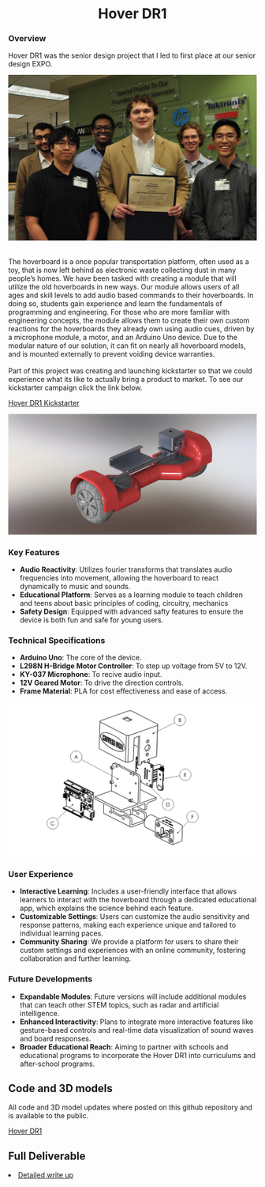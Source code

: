 <h1 align="center">Hover DR1</h1>

<h3>Overview</h3>
Hover DR1 was the senior design project that I led to first place at our senior design EXPO.

<br>

<p align="center"><img src= "/images/capstone/HoverAward.jpg" Width=600/>
</p>

<br>
The hoverboard is a once popular transportation platform, often used as a toy, that is now left behind as electronic waste collecting dust in many people’s homes. We have been tasked with creating a module that will utilize the old hoverboards in new ways. Our module allows users of all ages and skill levels to add audio based commands to their hoverboards. In doing so, students gain experience and learn the fundamentals of programming and engineering. For those who are more familiar with engineering concepts, the module allows them to create their own custom reactions for the hoverboards they already own using audio cues, driven by a microphone module, a motor, and an Arduino Uno device. Due to the modular nature of our solution, it can fit on nearly all hoverboard models, and is mounted externally to prevent voiding device warranties.
<br>
<br>
Part of this project was creating and launching kickstarter so that we could experience what its like to actually bring a product to market. To see our kickstarter campaign click the link below. 

<a href="https://www.kickstarter.com/projects/hoverdr1/rah-reactive-audio-hoverboard-attachment?ref=project_build">Hover DR1 Kickstarter</a>

<p align="center"><img src= "/images/capstone/hoverDR1Render" Width=600/>
</p>

<h3>Key Features</h3>
<ul>
<li><b>Audio Reactivity</b>: Utilizes fourier transforms that translates audio frequencies into movement, allowing the hoverboard to react dynamically to music and sounds.</li>
<li><b>Educational Platform</b>: Serves as a learning module to teach children and teens about basic principles of coding, circuitry, mechanics</li>
  <li><b>Safety Design</b>: Equipped with advanced safty features to ensure the device is both fun and safe for young users.</li>
</ul>

<h3>Technical Specifications</h3>
<ul>
  <li><b>Arduino Uno</b>: The core of the device.</li>
  <li><b>L298N H-Bridge Motor Controller</b>: To step up voltage from 5V to 12V.</li>
  <li><b>KY-037 Microphone</b>: To recive audio input.</li>
  <li><b>12V Geared Motor</b>: To drive the direction controls.</li>
  <li><b>Frame Material</b>: PLA for cost effectiveness and ease of access.</li>
</ul>

<p align="center"><img src= "/images/capstone/deviceExploded" Width=600/>
</p>

<h3>User Experience</h3>
<ul>
  <li><b>Interactive Learning</b>:  Includes a user-friendly interface that allows learners to interact with the hoverboard through a dedicated educational app, which explains the science behind each feature.</li>
  <li><b>Customizable Settings</b>: Users can customize the audio sensitivity and response patterns, making each experience unique and tailored to individual learning paces. </li>
  <li><b>Community Sharing</b>: We provide a platform for users to share their custom settings and experiences with an online community, fostering collaboration and further learning.</li>
</ul>

<h3>Future Developments</h3>
<ul>
  <li><b>Expandable Modules</b>: Future versions will include additional modules that can teach other STEM topics, such as radar and artificial intelligence.</li>
  <li><b>Enhanced Interactivity</b>: Plans to integrate more interactive features like gesture-based controls and real-time data visualization of sound waves and board responses.</li>
  <li><b>Broader Educational Reach</b>: Aiming to partner with schools and educational programs to incorporate the Hover DR1 into curriculums and after-school programs.</li>
</ul>

<h2>Code and 3D models</h2>
All code and 3D model updates where posted on this github repository and is available to the public.

<a href="https://github.com/KL3M71/HoverboardDR1">Hover DR1</a>

<h2>Full Deliverable</h2>
<li><a href="https://trankley.github.io/academic/capstone_detailed">Detailed write up</a></li>

